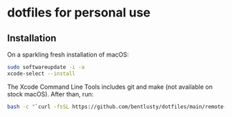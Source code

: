 # dotfiles for personal use

## Installation
On a sparkling fresh installation of macOS:

```bash
sudo softwareupdate -i -a
xcode-select --install
```
The Xcode Command Line Tools includes git and make (not available on stock macOS).
After than, run:
```bash
bash -c "`curl -fsSL https://github.com/bentlusty/dotfiles/main/remote-install.sh`"
```
